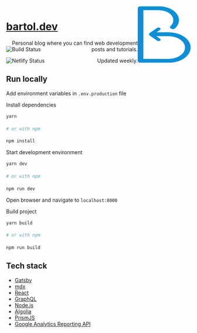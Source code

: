 <a href="https://bartol.dev">
  <img alt="Bartol's logo" src="./static/logo.svg" align="right" width="145" height="155" />
</a>

<!-- # [bartol.dev](https://bartol.dev) [![Netlify Status](https://api.netlify.com/api/v1/badges/f87ba513-159f-4d19-81a3-1dd06e9ec817/deploy-status)](https://app.netlify.com/sites/bartol/deploys) [![Build Status](https://travis-ci.com/bartol/bartol.dev.svg?branch=master)](https://travis-ci.com/bartol/bartol.dev) -->

# [bartol.dev](https://bartol.dev)

<p align='right'>Personal blog where you can find web development posts and tutorials.
<a href="https://travis-ci.com/bartol/bartol.dev">
  <img align="left" src="https://travis-ci.com/bartol/bartol.dev.svg?branch=master" alt="Build Status">
</a>
</p>
<p align='right'>Updated weekly.
<a href="https://app.netlify.com/sites/bartol/deploys">
  <img align="left" src="https://api.netlify.com/api/v1/badges/f87ba513-159f-4d19-81a3-1dd06e9ec817/deploy-status" alt="Netlify Status">
</a>

</p>

## Run locally

Add environment variables in `.env.production` file

Install dependencies

```bash
yarn

# or with npm

npm install
```

Start development environment

```bash
yarn dev

# or with npm

npm run dev
```

Open browser and navigate to `localhost:8000`

Build project

```bash
yarn build

# or with npm

npm run build
```

## Tech stack

- [Gatsby](https://www.gatsbyjs.org)
- [mdx](https://mdxjs.com/)
- [React](https://reactjs.org/)
- [GraphQL](https://graphql.org/)
- [Node.js](https://nodejs.org/en/)
- [Algolia](https://www.algolia.com)
- [PrismJS](https://prismjs.com/)
- [Google Analytics Reporting API](https://developers.google.com/analytics/devguides/reporting/core/v3/)
